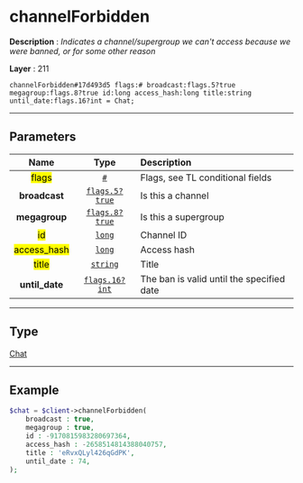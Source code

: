 # channelForbidden

**Description** : *Indicates a channel/supergroup we can't access because we were banned, or for some other reason*

**Layer** : 211

```tl
channelForbidden#17d493d5 flags:# broadcast:flags.5?true megagroup:flags.8?true id:long access_hash:long title:string until_date:flags.16?int = Chat;
```

---

## Parameters

| Name | Type | Description |
| :---: | :---: | :--- |
| <mark>flags</mark> | [`#`](type/#) | Flags, see TL conditional fields |
| **broadcast** | [`flags.5?true`](type/true) | Is this a channel |
| **megagroup** | [`flags.8?true`](type/true) | Is this a supergroup |
| <mark>id</mark> | [`long`](type/long) | Channel ID |
| <mark>access_hash</mark> | [`long`](type/long) | Access hash |
| <mark>title</mark> | [`string`](type/string) | Title |
| **until_date** | [`flags.16?int`](type/int) | The ban is valid until the specified date |

---

## Type

[Chat](type/Chat)

---

## Example

```php
$chat = $client->channelForbidden(
	broadcast : true,
	megagroup : true,
	id : -9170815983280697364,
	access_hash : -2658514814388040757,
	title : 'eRvxQLyl426qGdPK',
	until_date : 74,
);
```